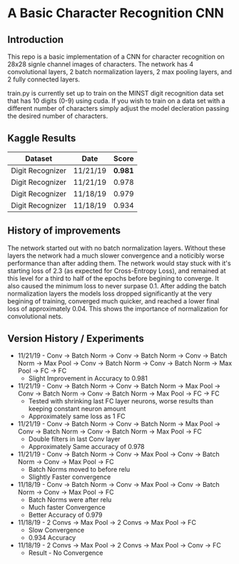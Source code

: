 # A Basic Character Recognition CNN

## Introduction

This repo is a basic implementation of a CNN for character recognition on 28x28 signle channel images of characters.
The network has 4 convolutional layers, 2 batch normalization layers, 2 max pooling layers, and 2 fully connected layers. 

train.py is currently set up to train on the MINST digit recognition data set that has 10 digits (0-9) using cuda. 
If you wish to train on a data set with a different number of characters simply adjust the model decleration passing
the desired number of characters.

## Kaggle Results
| Dataset   | Date     | Score |
|---------|----------|-------|
| Digit Recognizer    | 11/21/19 | **0.981** |
| Digit Recognizer    | 11/21/19 | 0.978 |
| Digit Recognizer    | 11/18/19 | 0.979 |
| Digit Recognizer    | 11/18/19 | 0.934 |



## History of improvements

The network started out with no batch normalization layers. Without these layers the network had a much slower convergence
and a noticibly worse performance than after adding them. The network would stay stuck with it's starting loss of 2.3 
(as expected for Cross-Entropy Loss), and remained at this level for a third to half of the epochs before begining to converge.
It also caused the minimum loss to never surpase 0.1. After adding the batch normalization layers the models loss dropped
significantly at the very begining of training, converged much quicker, and reached a lower final loss of approximately 0.04.
This shows the importance of normalization for convolutional nets.

## Version History / Experiments
* 11/21/19 - Conv -> Batch Norm -> Conv -> Batch Norm -> Conv -> Batch Norm -> Max Pool -> Conv -> Batch Norm -> Conv -> Batch Norm -> Max Pool -> FC -> FC
  * Slight Improvement in Accuracy to 0.981
* 11/21/19 - Conv -> Batch Norm -> Conv -> Batch Norm -> Max Pool -> Conv -> Batch Norm -> Conv -> Batch Norm -> Max Pool -> FC -> FC
  * Tested with shrinking last FC layer neurons, worse results than keeping constant neuron amount
  * Approximately same loss as 1 FC
* 11/21/19 - Conv -> Batch Norm -> Conv -> Batch Norm -> Max Pool -> Conv -> Batch Norm -> Conv -> Batch Norm -> Max Pool -> FC
  * Double filters in last Conv layer
  * Approximately Same accuracy of 0.978
* 11/21/19 - Conv -> Batch Norm -> Conv -> Max Pool -> Conv -> Batch Norm -> Conv -> Max Pool -> FC
  * Batch Norms moved to before relu
  * Slightly Faster convergence
* 11/18/19 - Conv -> Batch Norm -> Conv -> Max Pool -> Conv -> Batch Norm -> Conv -> Max Pool -> FC
  * Batch Norms were after relu
  * Much faster Convergence
  * Better Accuracy of 0.979
* 11/18/19 - 2 Convs -> Max Pool -> 2 Convs -> Max Pool -> FC
  * Slow Convergence
  * 0.934 Accuracy
* 11/18/19 - 2 Convs -> Max Pool -> 2 Convs -> Max Pool -> Conv -> FC
  * Result - No Convergence
